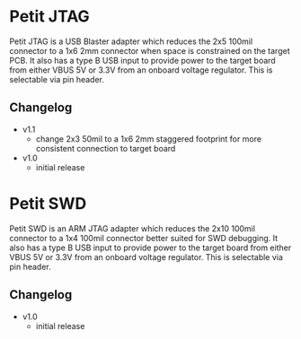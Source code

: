 # Petit JTAG
Petit JTAG is a USB Blaster adapter which reduces the 2x5 100mil connector to a 1x6 2mm connector when space is constrained on the target PCB. It also has a type B USB input to provide power to the target board from either VBUS 5V or 3.3V from an onboard voltage regulator. This is selectable via pin header.

## Changelog
- v1.1
  - change 2x3 50mil to a 1x6 2mm staggered footprint for more consistent connection to target board
- v1.0
  - initial release

# Petit SWD
Petit SWD is an ARM JTAG adapter which reduces the 2x10 100mil connector to a 1x4 100mil connector better suited for SWD debugging. It also has a type B USB input to provide power to the target board from either VBUS 5V or 3.3V from an onboard voltage regulator. This is selectable via pin header.

## Changelog
- v1.0
  - initial release